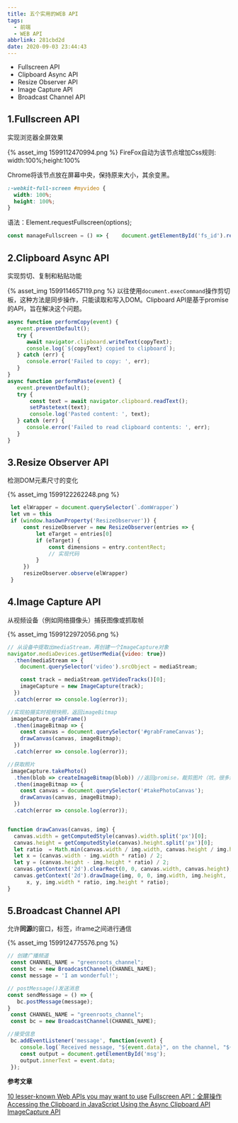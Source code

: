 ```yaml
---
title: 五个实用的WEB API
tags:
  - 前端
  - WEB API
abbrlink: 281cbd2d
date: 2020-09-03 23:44:43
---
```

- Fullscreen API<br>
- Clipboard Async API<br>
- Resize Observer API<br>
- Image Capture API<br>
- Broadcast Channel API<br>
<!-- more -->

## 1.Fullscreen API

实现浏览器全屏效果

{% asset_img 1599112470994.png  %}
FireFox自动为该节点增加Css规则: width:100%;height:100%

Chrome将该节点放在屏幕中央，保持原来大小，其余变黑。

```css
:-webkit-full-screen #myvideo {
  width: 100%;
  height: 100%;
}
```

语法：Element.requestFullscreen(options);

```javascript
const manageFullscreen = () => {    document.getElementById('fs_id').requestFullscreen();
```



## 2.Clipboard Async API

实现剪切、复制和粘贴功能

{% asset_img 1599114657119.png  %}
以往使用`document.execCommand`操作剪切板，这种方法是同步操作，只能读取和写入DOM。Clipboard API是基于promise的API，旨在解决这个问题。

```javascript
async function performCopy(event) {
   event.preventDefault();
   try {
      await navigator.clipboard.writeText(copyText);
      console.log(`${copyText} copied to clipboard`);
   } catch (err) {
      console.error('Failed to copy: ', err);
   }
}
async function performPaste(event) {
   event.preventDefault();
   try {
       const text = await navigator.clipboard.readText();
       setPastetext(text);
       console.log('Pasted content: ', text);
   } catch (err) {
      console.error('Failed to read clipboard contents: ', err);
   }
}
```

## 3.Resize Observer API

检测DOM元素尺寸的变化

{% asset_img 1599122262248.png  %}
```javascript
 let elWrapper = document.querySelector(`.domWrapper`)
 let vm = this
 if (window.hasOwnProperty('ResizeObserver')) {
     const resizeObserver = new ResizeObserver(entries => {
         let eTarget = entries[0]
         if (eTarget) {
             const dimensions = entry.contentRect;
             // 实现代码
         }
     })
     resizeObserver.observe(elWrapper)
 }
```

## 4.Image Capture API

从视频设备（例如网络摄像头）捕获图像或抓取帧

{% asset_img 1599122972056.png  %}
```javascript
// 从设备中提取出mediaStream，再创建一个ImageCapture对象
navigator.mediaDevices.getUserMedia({video: true})
  .then(mediaStream => {
    document.querySelector('video').srcObject = mediaStream;

    const track = mediaStream.getVideoTracks()[0];
    imageCapture = new ImageCapture(track);
  })
  .catch(error => console.log(error));

//实现拍摄实时视频快照，返回imageBitmap
 imageCapture.grabFrame()
  .then(imageBitmap => {
    const canvas = document.querySelector('#grabFrameCanvas');
    drawCanvas(canvas, imageBitmap);
  })
  .catch(error => console.log(error));

//获取照片
 imageCapture.takePhoto()
  .then(blob => createImageBitmap(blob)) //返回promise，裁剪图片（坑，很多浏览器不支持）
  .then(imageBitmap => {
    const canvas = document.querySelector('#takePhotoCanvas');
    drawCanvas(canvas, imageBitmap);
  })
  .catch(error => console.log(error));


function drawCanvas(canvas, img) {
  canvas.width = getComputedStyle(canvas).width.split('px')[0];
  canvas.height = getComputedStyle(canvas).height.split('px')[0];
  let ratio  = Math.min(canvas.width / img.width, canvas.height / img.height);
  let x = (canvas.width - img.width * ratio) / 2;
  let y = (canvas.height - img.height * ratio) / 2;
  canvas.getContext('2d').clearRect(0, 0, canvas.width, canvas.height);
  canvas.getContext('2d').drawImage(img, 0, 0, img.width, img.height,
      x, y, img.width * ratio, img.height * ratio);
}

```

## 5.Broadcast Channel API

允许**同源**的窗口，标签，iframe之间进行通信

{% asset_img 1599124775576.png  %}
```javascript
// 创建广播频道
 const CHANNEL_NAME = "greenroots_channel";
 const bc = new BroadcastChannel(CHANNEL_NAME);
 const message = 'I am wonderful!';

// postMessage()发送消息
const sendMessage = () => {
   bc.postMessage(message);
}
 const CHANNEL_NAME = "greenroots_channel";
 const bc = new BroadcastChannel(CHANNEL_NAME);

//接受信息
 bc.addEventListener('message', function(event) {
    console.log(`Received message, "${event.data}", on the channel, "${CHANNEL_NAME}"`);
    const output = document.getElementById('msg');
    output.innerText = event.data;
 });
```



**参考文章**

[10 lesser-known Web APIs you may want to use](https://blog.greenroots.info/10-lesser-known-web-apis-you-may-want-to-use-ckejv75cr012y70s158n85yhn) 
[Fullscreen API：全屏操作](https://javascript.ruanyifeng.com/htmlapi/fullscreen.html#toc1)
[Accessing the Clipboard in JavaScript Using the Async Clipboard API](https://alligator.io/js/async-clipboard-api/)
[ImageCapture API](https://developer.mozilla.org/en-US/docs/Web/API/ImageCapture)
